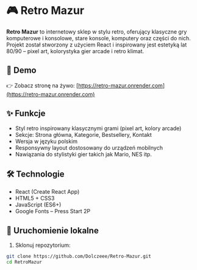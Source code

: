 # 🎮 Retro Mazur

**Retro Mazur** to internetowy sklep w stylu retro, oferujący klasyczne gry komputerowe i konsolowe, stare konsole, komputery oraz części do nich. Projekt został stworzony z użyciem React i inspirowany jest estetyką lat 80/90 – pixel art, kolorystyka gier arcade i retro klimat.

## 📡 Demo

👉 Zobacz stronę na żywo: [https://retro-mazur.onrender.com](https://retro-mazur.onrender.com)

## ✨ Funkcje

- Styl retro inspirowany klasycznymi grami (pixel art, kolory arcade)
- Sekcje: Strona główna, Kategorie, Bestsellery, Kontakt
- Wersja w języku polskim
- Responsywny layout dostosowany do urządzeń mobilnych
- Nawiązania do stylistyki gier takich jak Mario, NES itp.

## 🛠 Technologie

- React (Create React App)
- HTML5 + CSS3
- JavaScript (ES6+)
- Google Fonts – Press Start 2P

## 🚀 Uruchomienie lokalne

1. Sklonuj repozytorium:

```bash
git clone https://github.com/Dolczeee/Retro-Mazur.git
cd RetroMazur
